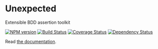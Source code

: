 # Unexpected

Extensible BDD assertion toolkit

[![NPM version](https://badge.fury.io/js/unexpected.svg)](http://badge.fury.io/js/unexpected)
[![Build Status](https://travis-ci.org/unexpectedjs/unexpected.svg?branch=master)](https://travis-ci.org/sunesimonsen/unexpected)
[![Coverage Status](https://coveralls.io/repos/unexpectedjs/unexpected/badge.svg)](https://coveralls.io/r/sunesimonsen/unexpected)
[![Dependency Status](https://david-dm.org/unexpectedjs/unexpected.svg)](https://david-dm.org/sunesimonsen/unexpected)

Read [the documentation](https://unexpectedjs.github.io).
